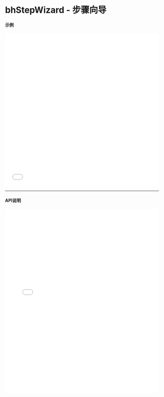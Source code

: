 # bhStepWizard - 步骤向导

#### 示例

<iframe width="100%" height="500" src="//jsrun.net/u4pKp/embedded/all/light/" allowfullscreen="allowfullscreen" frameborder="0"></iframe>

*****
#### API说明

<iframe width="100%" height="600" src="../black_hole/1.0/module-bhStepWizard.html" frameborder="0" id="innerFrame"></iframe>